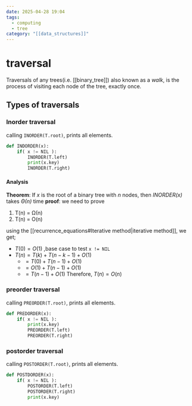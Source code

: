 ```yaml
---
date: 2025-04-28 19:04
tags:
  - computing
  - tree
category: "[[data_structures]]"
---
```

# traversal
Traversals of any trees(i.e. [[binary_tree]]) also known as a *walk*, is the process of visiting each node of the tree, exactly once.

## Types of traversals
### Inorder traversal
calling `INORDER(T.root)`, prints all elements.
```python title:INORDER
def INDORDER(x):
	if( x != NIL ):
		INORDER(T.left)
		print(x.key)
		INORDER(T.right)
```
#### Analysis
**Theorem**: If *x* is the root of a binary tree with *n* nodes, then *INORDER(x)* takes *Θ(n)* time
**proof**: we need to prove
1. T(n) = Ω(n)
2. T(n) = O(n)

using the [[recurrence_equations#Iterative method|iterative method]], we get;
 -  $T(0) = O(1)$ ,base case to test `x != NIL` 
 - $T(n) = T(k) + T(n-k-1) + O(1)$
	 - $=T(0) + T(n-1) + O(1)$
	 - $= O(1) + T(n-1) + O(1)$
	 - $= T(n-1) + O(1)$
Therefore, $T(n) = O(n)$
### preorder traversal
calling `PREORDER(T.root)`, prints all elements.
```python title:PREORDER
def PREDORDER(x):
	if( x != NIL ):
		print(x.key)
		PREORDER(T.left)
		PREORDER(T.right)
```
### postorder traversal
calling `POSTORDER(T.root)`, prints all elements.
```python title:POSTORDER
def POSTDORDER(x):
	if( x != NIL ):
		POSTORDER(T.left)
		POSTORDER(T.right)
		print(x.key)
```